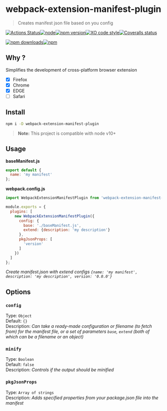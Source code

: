 # webpack-extension-manifest-plugin

> Creates manifest json file based on you config 

[![Actions Status](https://github.com/Scrum/webpack-extension-manifest-plugin/workflows/Actions%20Status/badge.svg?style=flat-square)](https://github.com/Scrum/rexios/actions?query=workflow%3A%22CI+tests%22)[![node](https://img.shields.io/node/v/webpack-extension-manifest-plugin.svg?style=flat-square)]()[![npm version](https://img.shields.io/npm/v/webpack-extension-manifest-plugin.svg?style=flat-square)](https://www.npmjs.com/package/webpack-extension-manifest-plugin)[![XO code style](https://img.shields.io/badge/code_style-XO-5ed9c7.svg?style=flat-square)](https://github.com/sindresorhus/xo)[![Coveralls status](https://img.shields.io/coveralls/Scrum/webpack-extension-manifest-plugin.svg?style=flat-square)](https://coveralls.io/r/Scrum/webpack-extension-manifest-plugin)

[![npm downloads](https://img.shields.io/npm/dm/webpack-extension-manifest-plugin.svg?style=flat-square)](https://www.npmjs.com/package/webpack-extension-manifest-plugin)[![npm](https://img.shields.io/npm/dt/webpack-extension-manifest-plugin.svg?style=flat-square)](https://www.npmjs.com/package/webpack-extension-manifest-plugin)

## Why ?
Simplifies the development of cross-platform browser extension
- [x] Firefox
- [x] Chrome
- [x] EDGE
- [ ] Safari

## Install

```bash
npm i -D webpack-extension-manifest-plugin
```

> **Note:** This project is compatible with node v10+

## Usage

**baseManifest.js**
```js
export default {
  name: 'my manifest'
};
```

**webpack.config.js**
```js
import WebpackExtensionManifestPlugin from 'webpack-extension-manifest-plugin';

module.exports = {
  plugins: [
    new WebpackExtensionManifestPlugin({
      config: {
        base: './baseManifest.js',
        extend: {description: 'my description'}
      },
      pkgJsonProps: [
        'version'
      ]
    })
  ]
};

```
*Create manifest.json with extend configs `{name: 'my manifest', description: 'my description', version: '0.0.0'}`*

## Options

### `config`
Type: `Object`  
Default: `{}`  
Description: *Can take a ready-made configuration or filename (to fetch from) for the manifest file, or a set of parameters `base`, `extend` (both of which can be a filename or an object)*  

### `minify`
Type: `Boolean`  
Default: `false`  
Description: *Controls if the output should be minified*  

### `pkgJsonProps`
Type: `Array of strings`  
Description: *Adds specified properties from your package.json file into the manifest*  
